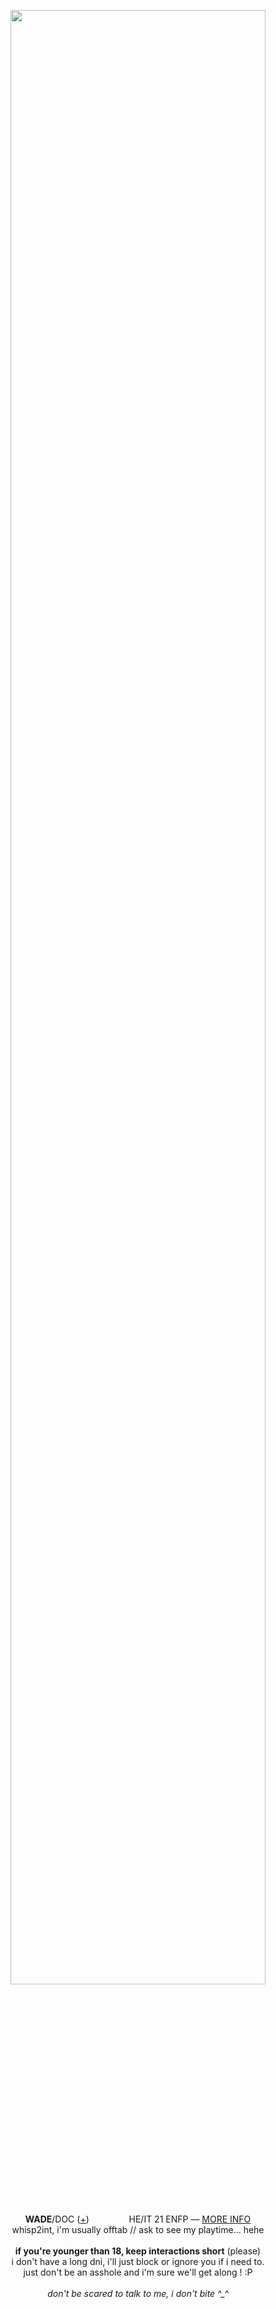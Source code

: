 <p align="center">
<p align="center">
<img src="https://i.imgur.com/zs88Yca.png" width="90%">
</p>
<p align="center">
<b>WADE</b>/DOC (<a href="https://pronouns.cc/@deadpool">+</a>) <img src="https://i.imgur.com/IhhjVC0.png" height="16px"> <img src="https://i.imgur.com/c3uGXkv.png" height="16px"> <img src="https://i.imgur.com/ntbd54O.png" height="16px"> HE/IT 21 ENFP ― <a href="https://funny.straw.page/">MORE INFO</a>
<br>whisp2int, i'm usually offtab // ask to see my playtime... hehe
<br><br><b>if you're younger than 18, keep interactions short</b> (please)
<br>i don't have a long dni, i'll just block or ignore you if i need to.
<br>just don't be an asshole and i'm sure we'll get along ! :P
<br><br><i>don't be scared to talk to me, i don't bite ^_^</i>
</p>
